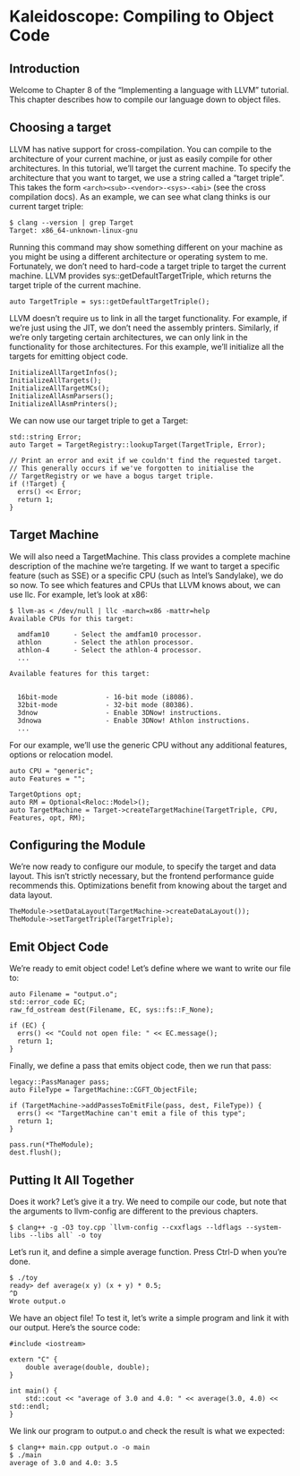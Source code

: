 # Kaleidoscope: Compiling to Object Code
## Introduction
Welcome to Chapter 8 of the “Implementing a language with LLVM” tutorial. This chapter describes how to compile our language down to object files.
## Choosing a target
LLVM has native support for cross-compilation. You can compile to the architecture of your current machine, or just as easily compile for other architectures. In this tutorial, we’ll target the current machine.
To specify the architecture that you want to target, we use a string called a “target triple”. This takes the form `<arch><sub>-<vendor>-<sys>-<abi>` (see the cross compilation docs).
As an example, we can see what clang thinks is our current target triple:

```
$ clang --version | grep Target
Target: x86_64-unknown-linux-gnu
```

Running this command may show something different on your machine as you might be using a different architecture or operating system to me.
Fortunately, we don’t need to hard-code a target triple to target the current machine. LLVM provides sys::getDefaultTargetTriple, which returns the target triple of the current machine.

```
auto TargetTriple = sys::getDefaultTargetTriple();
```

LLVM doesn’t require us to link in all the target functionality. For example, if we’re just using the JIT, we don’t need the assembly printers. Similarly, if we’re only targeting certain architectures, we can only link in the functionality for those architectures.
For this example, we’ll initialize all the targets for emitting object code.

```
InitializeAllTargetInfos();
InitializeAllTargets();
InitializeAllTargetMCs();
InitializeAllAsmParsers();
InitializeAllAsmPrinters();
```

We can now use our target triple to get a Target:

```
std::string Error;
auto Target = TargetRegistry::lookupTarget(TargetTriple, Error);

// Print an error and exit if we couldn't find the requested target.
// This generally occurs if we've forgotten to initialise the
// TargetRegistry or we have a bogus target triple.
if (!Target) {
  errs() << Error;
  return 1;
}
```
## Target Machine
We will also need a TargetMachine. This class provides a complete machine description of the machine we’re targeting. If we want to target a specific feature (such as SSE) or a specific CPU (such as Intel’s Sandylake), we do so now.
To see which features and CPUs that LLVM knows about, we can use llc. For example, let’s look at x86:

```
$ llvm-as < /dev/null | llc -march=x86 -mattr=help
Available CPUs for this target:

  amdfam10      - Select the amdfam10 processor.
  athlon        - Select the athlon processor.
  athlon-4      - Select the athlon-4 processor.
  ...

Available features for this target:


  16bit-mode            - 16-bit mode (i8086).
  32bit-mode            - 32-bit mode (80386).
  3dnow                 - Enable 3DNow! instructions.
  3dnowa                - Enable 3DNow! Athlon instructions.
  ...
```

For our example, we’ll use the generic CPU without any additional features, options or relocation model.

```
auto CPU = "generic";
auto Features = "";

TargetOptions opt;
auto RM = Optional<Reloc::Model>();
auto TargetMachine = Target->createTargetMachine(TargetTriple, CPU, Features, opt, RM);
```

## Configuring the Module
We’re now ready to configure our module, to specify the target and data layout. This isn’t strictly necessary, but the frontend performance guide recommends this. Optimizations benefit from knowing about the target and data layout.

```
TheModule->setDataLayout(TargetMachine->createDataLayout());
TheModule->setTargetTriple(TargetTriple);
```

## Emit Object Code
We’re ready to emit object code! Let’s define where we want to write our file to:

```
auto Filename = "output.o";
std::error_code EC;
raw_fd_ostream dest(Filename, EC, sys::fs::F_None);

if (EC) {
  errs() << "Could not open file: " << EC.message();
  return 1;
}
```
Finally, we define a pass that emits object code, then we run that pass:

```
legacy::PassManager pass;
auto FileType = TargetMachine::CGFT_ObjectFile;

if (TargetMachine->addPassesToEmitFile(pass, dest, FileType)) {
  errs() << "TargetMachine can't emit a file of this type";
  return 1;
}

pass.run(*TheModule);
dest.flush();
```

## Putting It All Together
Does it work? Let’s give it a try. We need to compile our code, but note that the arguments to llvm-config are different to the previous chapters.

```
$ clang++ -g -O3 toy.cpp `llvm-config --cxxflags --ldflags --system-libs --libs all` -o toy
```

Let’s run it, and define a simple average function. Press Ctrl-D when you’re done.

```
$ ./toy
ready> def average(x y) (x + y) * 0.5;
^D
Wrote output.o
```

We have an object file! To test it, let’s write a simple program and link it with our output. Here’s the source code:

```
#include <iostream>

extern "C" {
    double average(double, double);
}

int main() {
    std::cout << "average of 3.0 and 4.0: " << average(3.0, 4.0) << std::endl;
}
```

We link our program to output.o and check the result is what we expected:

```
$ clang++ main.cpp output.o -o main
$ ./main
average of 3.0 and 4.0: 3.5
```
